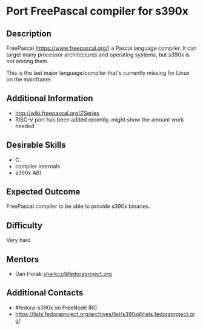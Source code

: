 # Port FreePascal compiler for s390x

## Description
FreePascal (https://www.freepascal.org/) a Pascal language compiler. It can target many processor architectures and operating systems, but s390x is not among them.

This is the last major language/compiler that's currently missing for Linux on the mainframe.

## Additional Information
* http://wiki.freepascal.org/ZSeries
* RISC-V port has been added recently, might show the amount work needed

## Desirable Skills
* C
* compiler internals
* s390x ABI

## Expected Outcome
FreePascal compiler to be able to provide s390x binaries.

## Difficulty
Very hard

## Mentors
  * Dan Horák <sharkcz@fedoraproject.org>

## Additional Contacts
* #fedora-s390x on FreeNode IRC
* https://lists.fedoraproject.org/archives/list/s390x@lists.fedoraproject.org/
